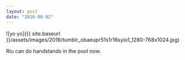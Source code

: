 ```yaml
---
layout: post
date: "2016-08-02"
---
```


![yo yo]({{ site.baseurl }}/assets/images/2016/tumblr_obaeupr51s1r16syio1_1280-768x1024.jpg)

Riu can do handstands in the pool now.
